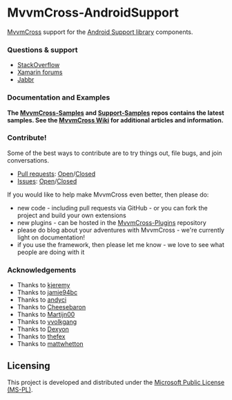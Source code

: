 MvvmCross-AndroidSupport
============
[MvvmCross](https://github.com/MvvmCross/MvvmCross) support for the [Android Support library](http://developer.android.com/tools/support-library/index.html) components.

### Questions & support

* [StackOverflow](http://stackoverflow.com/questions/tagged/mvvmcross)
* [Xamarin forums](http://forums.xamarin.com)
* [Jabbr](http://jabbr.net/#/rooms/mvvmcross)

### Documentation and Examples

**The [MvvmCross-Samples](https://github.com/MvvmCross/MvvmCross-Samples) and [Support-Samples](https://github.com/MvvmCross/MvvmCross-AndroidSupport/tree/master/Samples) repos contains the latest samples. See the [MvvmCross Wiki](https://github.com/MvvmCross/MvvmCross/wiki) for additional articles and information.**

### Contribute!

Some of the best ways to contribute are to try things out, file bugs, and join conversations.

* [Pull requests](https://github.com/MvvmCross/MvvmCross-AndroidSupport/pulls): [Open](https://github.com/MvvmCross/MvvmCross-AndroidSupport/pulls?q=is%3Aopen+is%3Apr)/[Closed](https://github.com/MvvmCross/MvvmCross-AndroidSupport/pulls?q=is%3Apr+is%3Aclosed)
* [Issues](https://github.com/MvvmCross/MvvmCross-AndroidSupport/issues): [Open](https://github.com/MvvmCross/MvvmCross-AndroidSupport/issues?q=is%3Aopen+is%3Aissue)/[Closed](https://github.com/MvvmCross/MvvmCross-AndroidSupport/issues?q=is%3Aissue+is%3Aclosed)

If you would like to help make MvvmCross even better, then please do:

* new code - including pull requests via GitHub - or you can fork the project and build your own extensions
* new plugins - can be hosted in the [MvvmCross-Plugins](https://github.com/MvvmCross/MvvmCross-Plugins) repository
* please do blog about your adventures with MvvmCross - we're currently light on documentation!
* if you use the framework, then please let me know - we love to see what people are doing with it

### Acknowledgements

* Thanks to [kjeremy](https://github.com/kjeremy)
* Thanks to [jamie94bc](https://github.com/jamie94bc)
* Thanks to [andyci](https://github.com/andyci)
* Thanks to [Cheesebaron](https://github.com/cheesebaron)
* Thanks to [Martijn00](https://github.com/martijn00)
* Thanks to [vvolkgang](https://github.com/vvolkgang)
* Thanks to [Dexyon](https://github.com/Dexyon)
* Thanks to [thefex](https://github.com/thefex)
* Thanks to [mattwhetton](https://github.com/mattwhetton)

Licensing
---------

This project is developed and distributed under the [Microsoft Public License (MS-PL)](http://opensource.org/licenses/ms-pl.html).
